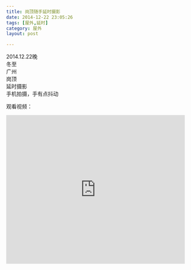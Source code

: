 ```yaml
---
title: 岗顶随手延时摄影  
date: 2014-12-22 23:05:26  
tags: [屋外,延时]  
category: 屋外  
layout: post  

---
```


2014.12.22晚  
冬至  
广州  
岗顶  
延时摄影  
手机拍摄，手有点抖动

观看视频：  
<!--more-->

<embed src="http://player.youku.com/embed/XODU0NTEzODU2" allowfullscreen="true" quality="high" width="480" height="400" align="middle" allowscriptaccess="always">